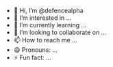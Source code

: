 - 👋 Hi, I’m @defencealpha
- 👀 I’m interested in ...
- 🌱 I’m currently learning ...
- 💞️ I’m looking to collaborate on ...
- 📫 How to reach me ...
- 😄 Pronouns: ...
- ⚡ Fun fact: ...

<!---
defencealpha/defencealpha is a ✨ special ✨ repository because its `README.md` (this file) appears on your GitHub profile.
You can click the Preview link to take a look at your changes.
--->
